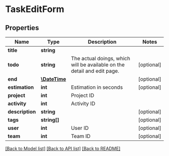 # TaskEditForm

## Properties
Name | Type | Description | Notes
------------ | ------------- | ------------- | -------------
**title** | **string** |  | 
**todo** | **string** | The actual doings, which will be available on the detail and edit page. | [optional] 
**end** | [**\DateTime**](\DateTime.md) |  | [optional] 
**estimation** | **int** | Estimation in seconds | [optional] 
**project** | **int** | Project ID | 
**activity** | **int** | Activity ID | 
**description** | **string** |  | [optional] 
**tags** | **string[]** |  | [optional] 
**user** | **int** | User ID | [optional] 
**team** | **int** | Team ID | [optional] 

[[Back to Model list]](../../README.md#documentation-for-models) [[Back to API list]](../../README.md#documentation-for-api-endpoints) [[Back to README]](../../README.md)

